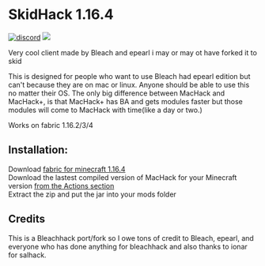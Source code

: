 # SkidHack 1.16.4 
[![discord](https://img.shields.io/badge/Discord-h8EQyuYTK7-9080c2)](https://discord.gg/h8EQyuYTK7)
![](https://img.shields.io/github/languages/code-size/Roizor/SkidHack.svg)

Very cool client made by Bleach and epearl 
i may or may ot have forked it to skid

This is designed for people who want to use Bleach had epearl edition
but can't because they are on mac or linux. Anyone should be able to use this no matter their OS.
The only big difference between MacHack and MacHack+, is that MacHack+ has BA and gets modules faster but those modules will come to MacHack with time(like a day or two.) 

Works on fabric 1.16.2/3/4



## Installation:

Download [fabric for minecraft 1.16.4](https://fabricmc.net/use/)  
Download the lastest compiled version of MacHack for your Minecraft version [from the Actions section](https://github.com/ChiquitaV2/MacHack/actions)  
Extract the zip and put the jar into your mods folder  

## Credits
This is a Bleachhack port/fork so I owe tons of credit to Bleach, epearl,
 and everyone who has done anything for bleachhack
 and also thanks to ionar for salhack.



